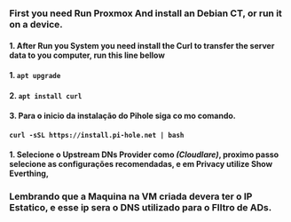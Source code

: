 ### First you need Run Proxmox And install an Debian CT, or run it on a device.

#### 1. After Run you System you need install the Curl to transfer the server data to you computer, run this line bellow 
#### 1. `apt upgrade`
#### 2. `apt install curl `
#### 3. Para o inicio da instalação do Pihole siga co mo comando. 
#### `curl -sSL https://install.pi-hole.net | bash`

#### 1. Selecione o Upstream DNs Provider como *(Cloudlare)*, proximo passo selecione as configurações recomendadas, e em Privacy utilize Show Everthing,


### Lembrando que a Maquina na VM criada devera ter o IP Estatico, e esse ip sera o DNS utilizado para o FIltro de ADs.
